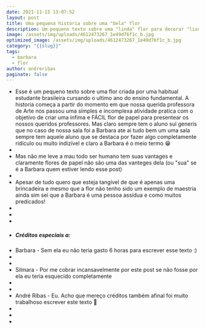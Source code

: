 ```yaml
---
date: 2021-11-15 13:07:52
layout: post
title: Uma pequena historia sobre uma "bela" flor
description: Um pequeno texto sobre uma "linda" flor para decorar "lixo"
image: /assets/img/uploads/4612473267_1e49d76f1c_b.jpg
optimized_image: /assets/img/uploads/4612473267_1e49d76f1c_b.jpg
category: "{{slug}}"
tags:
  - barbara
  - flor
author: andreribas
paginate: false
---
```



* Esse é um pequeno texto sobre uma flor criada por uma habitual estudante brasileira cursando o ultimo ano do ensino fundamental. A historia começa a partir do momento em que nossa querida professora de Arte nos passou uma simples e incomplexa atividade pratica com o objetivo de criar uma ínfima e FÁCIL flor de papel para presentear os nossos queridos professores. Mas claro sempre tem o aluno sui generis que no caso de nossa sala foi a Barbara ate ai tudo bem um uma sala sempre tem aquele aluno que se destaca por fazer algo completamente ridículo ou muito indizível e claro a Barbara é o meio termo 😁
* ⁣
* Mas não me leve a mau todo ser humano tem suas vantages e claramente flores de papel não são uma das vanteges dela (ou "sua" se é a Barbara quem estiver lendo esse post)
* ⁣
* Apesar de tudo quero que esteja tangível de que é apenas uma brincadeira e mesmo que a flor não tenho sido um exemplo de maestria ainda sim sei que a Barbara é uma pessoa assídua e como muitos predicados!
* ⁣
* ⁣
* ⁣
* ##### Créditos especiais a:
* Barbara - Sem ela eu não teria gasto 6 horas para escrever esse texto :) 
* ⁣
* ⁣
* Silmara - Por me cobrar incansavelmente por este post se não fosse por ela eu teria esquecido completamente
* ⁣
* ⁣
* André Ribas - Eu. Acho que mereço créditos também afinal foi muito trabalhoso escrever este texto 🤷
* ⁣
* ⁣
* ⁣